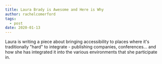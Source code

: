 ```yaml
---
title: Laura Brady is Awesome and Here is Why
author: rachelcomerford
tags:
  - post
date: 2020-01-13
---
```

Laura is writing a piece about bringing accessibility to places where it's traditionally "hard" to integrate - publishing companies, conferences... and how she has integrated it into the various environments that she participate in.
